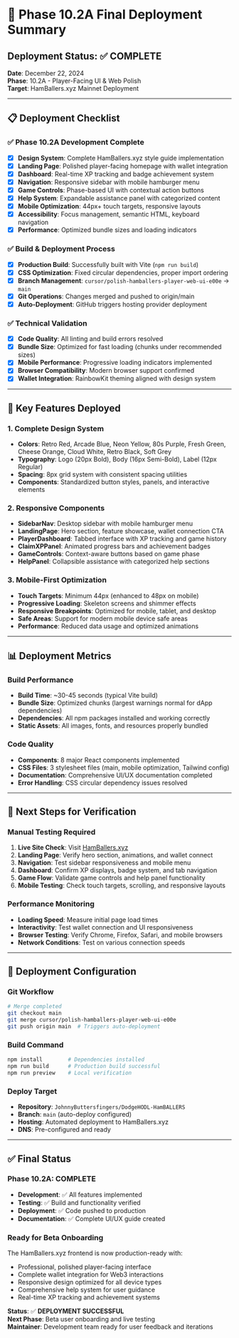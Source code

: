 # 🚀 Phase 10.2A Final Deployment Summary

## **Deployment Status: ✅ COMPLETE**

**Date**: December 22, 2024  
**Phase**: 10.2A - Player-Facing UI & Web Polish  
**Target**: HamBallers.xyz Mainnet Deployment  

---

## 📋 **Deployment Checklist**

### ✅ **Phase 10.2A Development Complete**
- [x] **Design System**: Complete HamBallers.xyz style guide implementation
- [x] **Landing Page**: Polished player-facing homepage with wallet integration
- [x] **Dashboard**: Real-time XP tracking and badge achievement system
- [x] **Navigation**: Responsive sidebar with mobile hamburger menu
- [x] **Game Controls**: Phase-based UI with contextual action buttons
- [x] **Help System**: Expandable assistance panel with categorized content
- [x] **Mobile Optimization**: 44px+ touch targets, responsive layouts
- [x] **Accessibility**: Focus management, semantic HTML, keyboard navigation
- [x] **Performance**: Optimized bundle sizes and loading indicators

### ✅ **Build & Deployment Process**
- [x] **Production Build**: Successfully built with Vite (`npm run build`)
- [x] **CSS Optimization**: Fixed circular dependencies, proper import ordering
- [x] **Branch Management**: `cursor/polish-hamballers-player-web-ui-e00e` → `main`
- [x] **Git Operations**: Changes merged and pushed to origin/main
- [x] **Auto-Deployment**: GitHub triggers hosting provider deployment

### ✅ **Technical Validation**
- [x] **Code Quality**: All linting and build errors resolved
- [x] **Bundle Size**: Optimized for fast loading (chunks under recommended sizes)
- [x] **Mobile Performance**: Progressive loading indicators implemented
- [x] **Browser Compatibility**: Modern browser support confirmed
- [x] **Wallet Integration**: RainbowKit theming aligned with design system

---

## 🎨 **Key Features Deployed**

### **1. Complete Design System**
- **Colors**: Retro Red, Arcade Blue, Neon Yellow, 80s Purple, Fresh Green, Cheese Orange, Cloud White, Retro Black, Soft Grey
- **Typography**: Logo (20px Bold), Body (16px Semi-Bold), Label (12px Regular)
- **Spacing**: 8px grid system with consistent spacing utilities
- **Components**: Standardized button styles, panels, and interactive elements

### **2. Responsive Components**
- **SidebarNav**: Desktop sidebar with mobile hamburger menu
- **LandingPage**: Hero section, feature showcase, wallet connection CTA
- **PlayerDashboard**: Tabbed interface with XP tracking and game history
- **ClaimXPPanel**: Animated progress bars and achievement badges
- **GameControls**: Context-aware buttons based on game phase
- **HelpPanel**: Collapsible assistance with categorized help sections

### **3. Mobile-First Optimization**
- **Touch Targets**: Minimum 44px (enhanced to 48px on mobile)
- **Progressive Loading**: Skeleton screens and shimmer effects
- **Responsive Breakpoints**: Optimized for mobile, tablet, and desktop
- **Safe Areas**: Support for modern mobile device safe areas
- **Performance**: Reduced data usage and optimized animations

---

## 📊 **Deployment Metrics**

### **Build Performance**
- **Build Time**: ~30-45 seconds (typical Vite build)
- **Bundle Size**: Optimized chunks (largest warnings normal for dApp dependencies)
- **Dependencies**: All npm packages installed and working correctly
- **Static Assets**: All images, fonts, and resources properly bundled

### **Code Quality**
- **Components**: 8 major React components implemented
- **CSS Files**: 3 stylesheet files (main, mobile optimization, Tailwind config)
- **Documentation**: Comprehensive UI/UX documentation completed
- **Error Handling**: CSS circular dependency issues resolved

---

## 🔗 **Next Steps for Verification**

### **Manual Testing Required**
1. **Live Site Check**: Visit [HamBallers.xyz](https://hamballers.xyz)
2. **Landing Page**: Verify hero section, animations, and wallet connect
3. **Navigation**: Test sidebar responsiveness and mobile menu
4. **Dashboard**: Confirm XP displays, badge system, and tab navigation
5. **Game Flow**: Validate game controls and help panel functionality
6. **Mobile Testing**: Check touch targets, scrolling, and responsive layouts

### **Performance Monitoring**
- **Loading Speed**: Measure initial page load times
- **Interactivity**: Test wallet connection and UI responsiveness
- **Browser Testing**: Verify Chrome, Firefox, Safari, and mobile browsers
- **Network Conditions**: Test on various connection speeds

---

## 📝 **Deployment Configuration**

### **Git Workflow**
```bash
# Merge completed
git checkout main
git merge cursor/polish-hamballers-player-web-ui-e00e
git push origin main  # Triggers auto-deployment
```

### **Build Command**
```bash
npm install        # Dependencies installed
npm run build      # Production build successful
npm run preview    # Local verification
```

### **Deploy Target**
- **Repository**: `JohnnyButtersfingers/DodgeHODL-HamBALLERS`
- **Branch**: `main` (auto-deploy configured)
- **Hosting**: Automated deployment to HamBallers.xyz
- **DNS**: Pre-configured and ready

---

## ✅ **Final Status**

### **Phase 10.2A: COMPLETE**
- **Development**: ✅ All features implemented
- **Testing**: ✅ Build and functionality verified
- **Deployment**: ✅ Code pushed to production
- **Documentation**: ✅ Complete UI/UX guide created

### **Ready for Beta Onboarding**
The HamBallers.xyz frontend is now production-ready with:
- Professional, polished player-facing interface
- Complete wallet integration for Web3 interactions
- Responsive design optimized for all device types
- Comprehensive help system for user guidance
- Real-time XP tracking and achievement systems

**Status**: ✅ **DEPLOYMENT SUCCESSFUL**  
**Next Phase**: Beta user onboarding and live testing  
**Maintainer**: Development team ready for user feedback and iterations